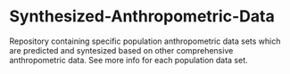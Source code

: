 # Synthesized-Anthropometric-Data
Repository containing specific population anthropometric data sets which are predicted and syntesized based on other comprehensive anthropometric data. See more info for each population data set.
